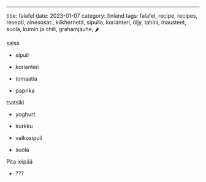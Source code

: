 ---
title: falafel
date: 2023-01-07
category: finland
tags: falafel, recipe, recipes, resepti, ainesosat:, kiikhernetä, sipulia, korianteri, öljy, tahini, mausteet, suola, kumin ja chili, grahamjauhe, 🌶️

salsa

- sipuli

- korianteri

- tomaatia

- paprika

tsatsiki

- yoghurt

- kurkku

- valkosipuli

- suola

Pita leipää

- ???
